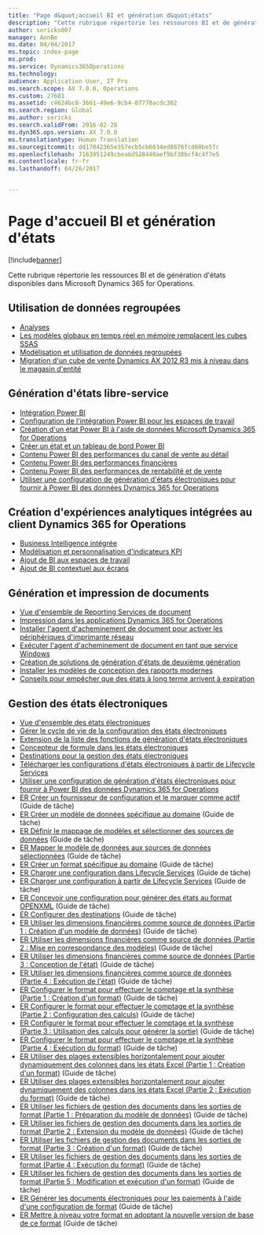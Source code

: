 ```yaml
---
title: "Page d&quot;accueil BI et génération d&quot;états"
description: "Cette rubrique répertorie les ressources BI et de génération d&quot;états disponibles dans Microsoft Dynamics 365 for Operations."
author: sericks007
manager: AnnBe
ms.date: 04/04/2017
ms.topic: index-page
ms.prod: 
ms.service: Dynamics365Operations
ms.technology: 
audience: Application User, IT Pro
ms.search.scope: AX 7.0.0, Operations
ms.custom: 27681
ms.assetid: c4624bc8-3661-49e6-9cb4-87778acdc302
ms.search.region: Global
ms.author: sericks
ms.search.validFrom: 2016-02-28
ms.dyn365.ops.version: AX 7.0.0
ms.translationtype: Human Translation
ms.sourcegitcommit: dd17842365e357ecb5cb6034ed8878fcd60be5fc
ms.openlocfilehash: 7163951249cbea6d528440aef9bf38bcf4c4f7e5
ms.contentlocale: fr-fr
ms.lasthandoff: 04/26/2017


---
```


# <a name="bi-amp-reporting-home-page"></a>Page d'accueil BI et génération d'états

[!include[banner](../includes/banner.md)]


Cette rubrique répertorie les ressources BI et de génération d'états disponibles dans Microsoft Dynamics 365 for Operations. 

<a name="working-with-aggregate-data"></a>Utilisation de données regroupées
---------------------------

-   [Analyses](analytics.md)
-   [Les modèles globaux en temps réel en mémoire remplacent les cubes SSAS](..\migration-upgrade\in-memory-real-time-aggregate-models.md)
-   [Modélisation et utilisation de données regroupées](model-aggregate-data.md)
-   [Migration d'un cube de vente Dynamics AX 2012 R3 mis à niveau dans le magasin d'entité](..\migration-upgrade\migrate-upgraded-cube-entity-store.md)

## <a name="self-service-reporting"></a>Génération d'états libre-service
-   [Intégration Power BI](power-bi-integration.md)
-   [Configuration de l'intégration Power BI pour les espaces de travail](configure-power-bi-integration.md)
-   [Création d'un état Power BI à l'aide de données Microsoft Dynamics 365 for Operations](create-powerbi-report-data.md)
-   [Créer un état et un tableau de bord Power BI](create-powerbi-report-dashboard.md)
-   [Contenu Power BI des performances du canal de vente au détail](retail-channel-performance-dashboard-power-bi-data.md)
-   [Contenu Power BI des performances financières](financial-performance-power-bi-content-pack.md)
-   [Contenu Power BI des performances de rentabilité et de vente](sales-profitability-performance-content-pack.md)
-   [Utiliser une configuration de génération d'états électroniques pour fournir à Power BI des données Dynamics 365 for Operations](general-electronic-reporting-report-configuration-get-data-powerbi.md)

## <a name="building-embedded-analytical-experiences-in-the-dynamics-365-for-operations-client"></a>Création d'expériences analytiques intégrées au client Dynamics 365 for Operations
-   [Business Intelligence intégrée](analytics.md#embedded-business-intelligence)
-   [Modélisation et personnalisation d'indicateurs KPI](analytics.md#kpi-modeling-and-customization)
-   [Ajout de BI aux espaces de travail](add-bi-workspaces.md)
-   [Ajout de BI contextuel aux écrans](add-contextual-bi-forms.md)

## <a name="document-reporting-and-printing"></a>Génération et impression de documents
-   [Vue d'ensemble de Reporting Services de document](document-reporting-services.md)
-   [Impression dans les applications Dynamics 365 for Operations](print-documents.md)
-   [Installer l'agent d'acheminement de document pour activer les périphériques d'imprimante réseau](install-document-routing-agent.md)
-   [Exécuter l'agent d'acheminement de document en tant que service Windows](run-document-routing-agent-as-windows-service.md)
-   [Création de solutions de génération d'états de deuxième génération](create-nextgen-reporting-solutions.md)
-   [Installer les modèles de conception des rapports modernes](install-modern-report-design-templates.md)
-   [Conseils pour empêcher que des états à long terme arrivent à expiration](prevent-long-running-reports-timing-out.md)

## <a name="electronic-reporting"></a>Gestion des états électroniques
-   [Vue d'ensemble des états électroniques](general-electronic-reporting.md)
-   [Gérer le cycle de vie de la configuration des états électroniques](general-electronic-reporting-manage-configuration-lifecycle.md)
-   [Extension de la liste des fonctions de génération d'états électroniques](general-electronic-reporting-formulas-list-extension.md)
-   [Concepteur de formule dans les états électroniques](general-electronic-reporting-formula-designer.md)
-   [Destinations pour la gestion des états électroniques](electronic-reporting-destinations.md)
-   [Télécharger les configurations d'états électroniques à partir de Lifecycle Services](download-electronic-reporting-configuration-lcs.md)
-   [Utiliser une configuration de génération d'états électroniques pour fournir à Power BI des données Dynamics 365 for Operations](general-electronic-reporting-report-configuration-get-data-powerbi.md)
-   [ER Créer un fournisseur de configuration et le marquer comme actif](http://ax.help.dynamics.com/en/wiki/er-select-service-provider/) (Guide de tâche)
-   [ER Créer un modèle de données spécifique au domaine](http://ax.help.dynamics.com/en/wiki/er-design-domain-specific-data-model/) (Guide de tâche)
-   [ER Définir le mappage de modèles et sélectionner des sources de données](http://ax.help.dynamics.com/en/wiki/er-define-model-mapping-and-select-data-sources/) (Guide de tâche)
-   [ER Mapper le modèle de données aux sources de données sélectionnées](http://ax.help.dynamics.com/en/wiki/er-map-data-model-to-selected-data-sources/) (Guide de tâche)
-   [ER Créer un format spécifique au domaine](http://ax.help.dynamics.com/en/wiki/er-design-domain-specific-format/) (Guide de tâche)
-   [ER Charger une configuration dans Lifecycle Services](http://ax.help.dynamics.com/en/wiki/upload-a-configuration-into-lifecycle-services/) (Guide de tâche)
-   [ER Charger une configuration à partir de Lifecycle Services](http://ax.help.dynamics.com/en/wiki/import-a-configuration-from-lifecycle-services/) (Guide de tâche)
-   [ER Concevoir une configuration pour générer des états au format OPENXML](http://ax.help.dynamics.com/en/wiki/design-a-configuration-for-generating-reports-in-openxml-format/) (Guide de tâche)
-   [ER Configurer des destinations](http://ax.help.dynamics.com/en/wiki/configure-destinations/) (Guide de tâche)
-   [ER Utiliser les dimensions financières comme source de données (Partie 1 : Création d'un modèle de données)](http://ax.help.dynamics.com/en/wiki/er-use-financial-dimensions-as-a-data-source-part-1-design-data-model/) (Guide de tâche)
-   [ER Utiliser les dimensions financières comme source de données (Partie 2 : Mise en correspondance des modèles)](http://ax.help.dynamics.com/en/wiki/er-use-financial-dimensions-as-a-data-source-part-2-model-mapping/) (Guide de tâche)
-   [ER Utiliser les dimensions financières comme source de données (Partie 3 : Conception de l'état)](http://ax.help.dynamics.com/en/wiki/er-use-financial-dimensions-as-a-data-source-part-3-design-the-report/) (Guide de tâche)
-   [ER Utiliser les dimensions financières comme source de données (Partie 4 : Exécution de l'état)](http://ax.help.dynamics.com/en/wiki/er-use-financial-dimensions-as-a-data-source-part-4-run-the-report/) (Guide de tâche)
-   [ER Configurer le format pour effectuer le comptage et la synthèse (Partie 1 : Création d'un format)](http://ax.help.dynamics.com/en/wiki/er-configure-format-to-do-counting-and-summing-part-1-create-format/) (Guide de tâche)
-   [ER Configurer le format pour effectuer le comptage et la synthèse (Partie 2 : Configuration des calculs)](http://ax.help.dynamics.com/en/wiki/er-configure-format-to-do-counting-and-summing-part-2-configure-computations/) (Guide de tâche)
-   [ER Configurer le format pour effectuer le comptage et la synthèse (Partie 3 : Utilisation des calculs pour générer la sortie)](http://ax.help.dynamics.com/en/wiki/er-configure-format-to-do-counting-and-summing-part-3-use-computations-to-make-the-output/) (Guide de tâche)
-   [ER Configurer le format pour effectuer le comptage et la synthèse (Partie 4 : Exécution du format)](http://ax.help.dynamics.com/en/wiki/er-configure-format-to-do-counting-and-summing-part-4-run-format/) (Guide de tâche)
-   [ER Utiliser des plages extensibles horizontalement pour ajouter dynamiquement des colonnes dans les états Excel (Partie 1 : Création d'un format)](http://ax.help.dynamics.com/en/wiki/er-use-horizontally-expandable-ranges-to-dynamically-add-columns-in-excel-reports-part-1-design-format/) (Guide de tâche)
-   [ER Utiliser des plages extensibles horizontalement pour ajouter dynamiquement des colonnes dans les états Excel (Partie 2 : Exécution du format)](http://ax.help.dynamics.com/en/wiki/er-use-horizontally-expandable-ranges-to-dynamically-add-columns-in-excel-reports-part-2-run-format/) (Guide de tâche)
-   [ER Utiliser les fichiers de gestion des documents dans les sorties de format (Partie 1 : Préparation du modèle de données)](http://ax.help.dynamics.com/en/wiki/er-use-document-management-files-in-format-outputs-part-1-prepare-data-model/) (Guide de tâche)
-   [ER Utiliser les fichiers de gestion des documents dans les sorties de format (Partie 2 : Extension du modèle de données)](http://ax.help.dynamics.com/en/wiki/er-use-document-management-files-in-format-outputs-part-2-extend-data-model/) (Guide de tâche)
-   [ER Utiliser les fichiers de gestion des documents dans les sorties de format (Partie 3 : Création d'un format)](http://ax.help.dynamics.com/en/wiki/er-use-document-management-files-in-format-outputs-part-3-create-format/) (Guide de tâche)
-   [ER Utiliser les fichiers de gestion des documents dans les sorties de format (Partie 4 : Exécution du format)](http://ax.help.dynamics.com/en/wiki/er-use-document-management-files-in-format-outputs-part-4-run-format/) (Guide de tâche)
-   [ER Utiliser les fichiers de gestion des documents dans les sorties de format (Partie 5 : Modification et exécution d'un format)](http://ax.help.dynamics.com/en/wiki/er-use-document-management-files-in-format-outputs-part-5-modify-and-run-format/) (Guide de tâche)
-   [ER Générer les documents électroniques pour les paiements à l'aide d'une configuration de format](http://ax.help.dynamics.com/en/wiki/generate-electronic-documents-for-payments-using-a-format-configuration/) (Guide de tâche)
-   [ER Mettre à niveau votre format en adoptant la nouvelle version de base de ce format](http://ax.help.dynamics.com/en/wiki/upgrade-your-format-by-adopting-a-new-base-version-of-that-format/) (Guide de tâche)







